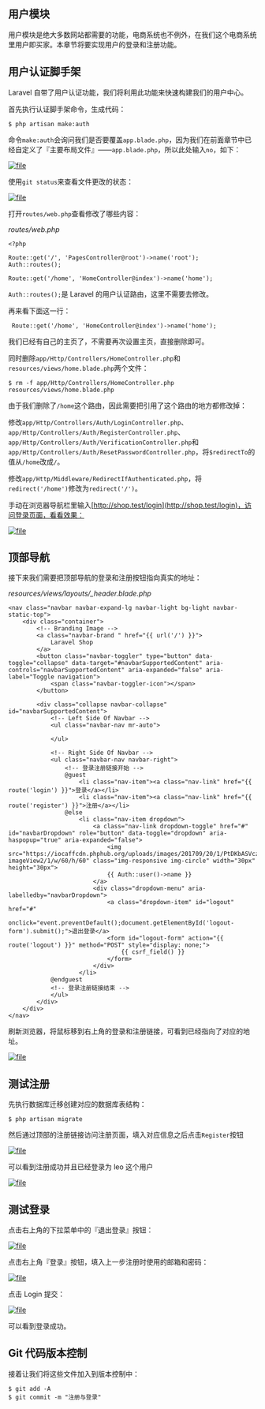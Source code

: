 ## 用户模块

用户模块是绝大多数网站都需要的功能，电商系统也不例外，在我们这个电商系统里用户即买家。本章节将要实现用户的登录和注册功能。

## 用户认证脚手架

Laravel 自带了用户认证功能，我们将利用此功能来快速构建我们的用户中心。

首先执行认证脚手架命令，生成代码：

```
$ php artisan make:auth
```

命令`make:auth`会询问我们是否要覆盖`app.blade.php`，因为我们在前面章节中已经自定义了『主要布局文件』——`app.blade.php`，所以此处输入`no`，如下：

[![](https://iocaffcdn.phphub.org/uploads/images/201806/08/5320/nzPqKLj8zM.png?imageView2/2/w/1240/h/0 "file")](https://iocaffcdn.phphub.org/uploads/images/201806/08/5320/nzPqKLj8zM.png?imageView2/2/w/1240/h/0)

使用`git status`来查看文件更改的状态：

[![](https://iocaffcdn.phphub.org/uploads/images/201806/08/5320/3TLML22AJ6.png?imageView2/2/w/1240/h/0 "file")](https://iocaffcdn.phphub.org/uploads/images/201806/08/5320/3TLML22AJ6.png?imageView2/2/w/1240/h/0)

打开`routes/web.php`查看修改了哪些内容：

_routes/web.php_

```
<?php

Route::get('/', 'PagesController@root')->name('root');
Auth::routes();

Route::get('/home', 'HomeController@index')->name('home');
```

`Auth::routes();`是 Laravel 的用户认证路由，这里不需要去修改。

再来看下面这一行：

```
 Route::get('/home', 'HomeController@index')->name('home');
```

我们已经有自己的主页了，不需要再次设置主页，直接删除即可。

同时删除`app/Http/Controllers/HomeController.php`和`resources/views/home.blade.php`两个文件：

```
$ rm -f app/Http/Controllers/HomeController.php resources/views/home.blade.php
```

由于我们删除了`/home`这个路由，因此需要把引用了这个路由的地方都修改掉：

修改`app/Http/Controllers/Auth/LoginController.php`、`app/Http/Controllers/Auth/RegisterController.php`、`app/Http/Controllers/Auth/VerificationController.php`和`app/Http/Controllers/Auth/ResetPasswordController.php`，将`$redirectTo`的值从`/home`改成`/`。

修改`app/Http/Middleware/RedirectIfAuthenticated.php`，将`redirect('/home')`修改为`redirect('/')`。

手动在浏览器导航栏里输入[http://shop.test/login](http://shop.test/login)，访问登录页面，看看效果：

[![](https://iocaffcdn.phphub.org/uploads/images/201812/19/5320/qi7zNxlkS1.png!large "file")](https://iocaffcdn.phphub.org/uploads/images/201812/19/5320/qi7zNxlkS1.png!large)

## 顶部导航

接下来我们需要把顶部导航的登录和注册按钮指向真实的地址：

_resources/views/layouts/\_header.blade.php_

```
<nav class="navbar navbar-expand-lg navbar-light bg-light navbar-static-top">
    <div class="container">
        <!-- Branding Image -->
        <a class="navbar-brand " href="{{ url('/') }}">
            Laravel Shop
        </a>
        <button class="navbar-toggler" type="button" data-toggle="collapse" data-target="#navbarSupportedContent" aria-controls="navbarSupportedContent" aria-expanded="false" aria-label="Toggle navigation">
            <span class="navbar-toggler-icon"></span>
        </button>

        <div class="collapse navbar-collapse" id="navbarSupportedContent">
            <!-- Left Side Of Navbar -->
            <ul class="navbar-nav mr-auto">

            </ul>

            <!-- Right Side Of Navbar -->
            <ul class="navbar-nav navbar-right">
                <!-- 登录注册链接开始 -->
                @guest
                    <li class="nav-item"><a class="nav-link" href="{{ route('login') }}">登录</a></li>
                    <li class="nav-item"><a class="nav-link" href="{{ route('register') }}">注册</a></li>
                @else
                    <li class="nav-item dropdown">
                        <a class="nav-link dropdown-toggle" href="#" id="navbarDropdown" role="button" data-toggle="dropdown" aria-haspopup="true" aria-expanded="false">
                            <img src="https://iocaffcdn.phphub.org/uploads/images/201709/20/1/PtDKbASVcz.png?imageView2/1/w/60/h/60" class="img-responsive img-circle" width="30px" height="30px">
                            {{ Auth::user()->name }}
                        </a>
                        <div class="dropdown-menu" aria-labelledby="navbarDropdown">
                            <a class="dropdown-item" id="logout" href="#"
                               onclick="event.preventDefault();document.getElementById('logout-form').submit();">退出登录</a>
                            <form id="logout-form" action="{{ route('logout') }}" method="POST" style="display: none;">
                                {{ csrf_field() }}
                            </form>
                        </div>
                    </li>
            @endguest
            <!-- 登录注册链接结束 -->
            </ul>
        </div>
    </div>
</nav>
```

刷新浏览器，将鼠标移到右上角的登录和注册链接，可看到已经指向了对应的地址。

[![](https://iocaffcdn.phphub.org/uploads/images/201803/27/5320/saExLnQB15.png?imageView2/2/w/1240/h/0 "file")](https://iocaffcdn.phphub.org/uploads/images/201803/27/5320/saExLnQB15.png?imageView2/2/w/1240/h/0)

## 测试注册

先执行数据库迁移创建对应的数据库表结构：

```
$ php artisan migrate
```

然后通过顶部的注册链接访问注册页面，填入对应信息之后点击`Register`按钮

[![](https://iocaffcdn.phphub.org/uploads/images/201812/19/5320/0nBdA1lH8I.png!large "file")](https://iocaffcdn.phphub.org/uploads/images/201812/19/5320/0nBdA1lH8I.png!large)

可以看到注册成功并且已经登录为 leo 这个用户

[![](https://iocaffcdn.phphub.org/uploads/images/201812/19/5320/lBmyNmq4ti.png!large "file")](https://iocaffcdn.phphub.org/uploads/images/201812/19/5320/lBmyNmq4ti.png!large)

## 测试登录

点击右上角的下拉菜单中的『退出登录』按钮：

[![](https://iocaffcdn.phphub.org/uploads/images/201812/19/5320/5CZssInZBG.png!large "file")](https://iocaffcdn.phphub.org/uploads/images/201812/19/5320/5CZssInZBG.png!large)

点击右上角『登录』按钮，填入上一步注册时使用的邮箱和密码：

[![](https://iocaffcdn.phphub.org/uploads/images/201812/19/5320/axSLqK5gkb.png!large "file")](https://iocaffcdn.phphub.org/uploads/images/201812/19/5320/axSLqK5gkb.png!large)

点击 Login 提交：

[![](https://iocaffcdn.phphub.org/uploads/images/201812/19/5320/dE0xMCe8i4.png!large "file")](https://iocaffcdn.phphub.org/uploads/images/201812/19/5320/dE0xMCe8i4.png!large)

可以看到登录成功。

## Git 代码版本控制

接着让我们将这些文件加入到版本控制中：

```
$ git add -A
$ git commit -m "注册与登录"
```



